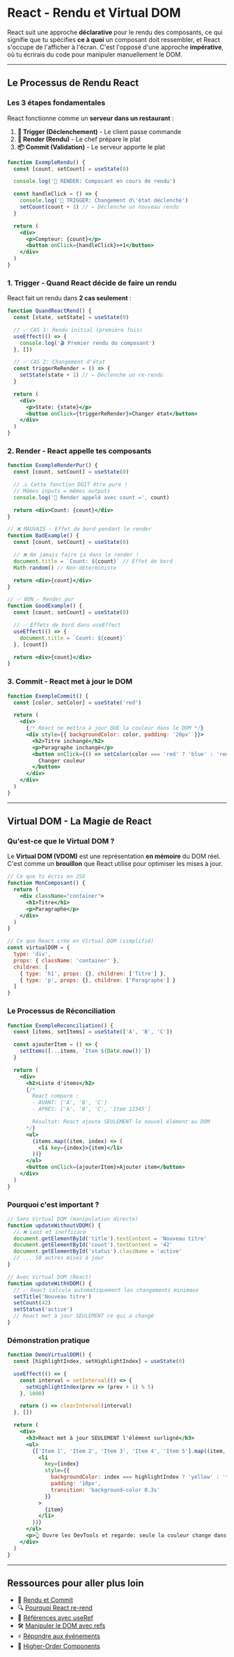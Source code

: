# React - Rendu et Virtual DOM

React suit une approche **déclarative** pour le rendu des composants, ce qui signifie que tu spécifies **ce à quoi** un composant doit ressembler, et React s'occupe de l'afficher à l'écran. C'est l'opposé d'une approche **impérative**, où tu écrirais du code pour manipuler manuellement le DOM.

---

## Le Processus de Rendu React

### Les 3 étapes fondamentales

React fonctionne comme un **serveur dans un restaurant** :

1. **🎯 Trigger (Déclenchement)** - Le client passe commande
2. **🔄 Render (Rendu)** - Le chef prépare le plat
3. **📦 Commit (Validation)** - Le serveur apporte le plat

```jsx
function ExempleRendu() {
  const [count, setCount] = useState(0)

  console.log('🔄 RENDER: Composant en cours de rendu')

  const handleClick = () => {
    console.log('🎯 TRIGGER: Changement d\'état déclenché')
    setCount(count + 1) // ← Déclenche un nouveau rendu
  }

  return (
    <div>
      <p>Compteur: {count}</p>
      <button onClick={handleClick}>+1</button>
    </div>
  )
}
```

### 1. Trigger - Quand React décide de faire un rendu

React fait un rendu dans **2 cas seulement** :

```jsx
function QuandReactRend() {
  const [state, setState] = useState(0)

  // ✅ CAS 1: Rendu initial (première fois)
  useEffect(() => {
    console.log('🎬 Premier rendu du composant')
  }, [])

  // ✅ CAS 2: Changement d'état
  const triggerReRender = () => {
    setState(state + 1) // ← Déclenche un re-rendu
  }

  return (
    <div>
      <p>State: {state}</p>
      <button onClick={triggerReRender}>Changer état</button>
    </div>
  )
}
```

### 2. Render - React appelle tes composants

```jsx
function ExempleRenderPur() {
  const [count, setCount] = useState(0)

  // ⚠️ Cette fonction DOIT être pure !
  // Mêmes inputs = mêmes outputs
  console.log('🔄 Render appelé avec count =', count)

  return <div>Count: {count}</div>
}

// ❌ MAUVAIS - Effet de bord pendant le render
function BadExample() {
  const [count, setCount] = useState(0)

  // ❌ Ne jamais faire ça dans le render !
  document.title = `Count: ${count}` // Effet de bord
  Math.random() // Non-déterministe

  return <div>{count}</div>
}

// ✅ BON - Render pur
function GoodExample() {
  const [count, setCount] = useState(0)

  // ✅ Effets de bord dans useEffect
  useEffect(() => {
    document.title = `Count: ${count}`
  }, [count])

  return <div>{count}</div>
}
```

### 3. Commit - React met à jour le DOM

```jsx
function ExempleCommit() {
  const [color, setColor] = useState('red')

  return (
    <div>
      {/* React ne mettra à jour QUE la couleur dans le DOM */}
      <div style={{ backgroundColor: color, padding: '20px' }}>
        <h2>Titre inchangé</h2>
        <p>Paragraphe inchangé</p>
        <button onClick={() => setColor(color === 'red' ? 'blue' : 'red')}>
          Changer couleur
        </button>
      </div>
    </div>
  )
}
```

---

## Virtual DOM - La Magie de React

### Qu'est-ce que le Virtual DOM ?

Le **Virtual DOM (VDOM)** est une représentation **en mémoire** du DOM réel. C'est comme un **brouillon** que React utilise pour optimiser les mises à jour.

```jsx
// Ce que tu écris en JSX
function MonComposant() {
  return (
    <div className="container">
      <h1>Titre</h1>
      <p>Paragraphe</p>
    </div>
  )
}

// Ce que React crée en Virtual DOM (simplifié)
const virtualDOM = {
  type: 'div',
  props: { className: 'container' },
  children: [
    { type: 'h1', props: {}, children: ['Titre'] },
    { type: 'p', props: {}, children: ['Paragraphe'] }
  ]
}
```

### Le Processus de Réconciliation

```jsx
function ExempleReconciliation() {
  const [items, setItems] = useState(['A', 'B', 'C'])

  const ajouterItem = () => {
    setItems([...items, `Item ${Date.now()}`])
  }

  return (
    <div>
      <h2>Liste d'items</h2>
      {/*
        React compare :
        - AVANT: ['A', 'B', 'C']
        - APRÈS: ['A', 'B', 'C', 'Item 12345']

        Résultat: React ajoute SEULEMENT le nouvel élément au DOM
      */}
      <ul>
        {items.map((item, index) => (
          <li key={index}>{item}</li>
        ))}
      </ul>
      <button onClick={ajouterItem}>Ajouter item</button>
    </div>
  )
}
```

### Pourquoi c'est important ?

```jsx
// Sans Virtual DOM (manipulation directe)
function updateWithoutVDOM() {
  // ❌ Lent et inefficace
  document.getElementById('title').textContent = 'Nouveau titre'
  document.getElementById('count').textContent = '42'
  document.getElementById('status').className = 'active'
  // ... 50 autres mises à jour
}

// Avec Virtual DOM (React)
function updateWithVDOM() {
  // ✅ React calcule automatiquement les changements minimaux
  setTitle('Nouveau titre')
  setCount(42)
  setStatus('active')
  // React met à jour SEULEMENT ce qui a changé
}
```

### Démonstration pratique

```jsx
function DemoVirtualDOM() {
  const [highlightIndex, setHighlightIndex] = useState(0)

  useEffect(() => {
    const interval = setInterval(() => {
      setHighlightIndex(prev => (prev + 1) % 5)
    }, 1000)

    return () => clearInterval(interval)
  }, [])

  return (
    <div>
      <h3>React met à jour SEULEMENT l'élément surligné</h3>
      <ul>
        {['Item 1', 'Item 2', 'Item 3', 'Item 4', 'Item 5'].map((item, index) => (
          <li
            key={index}
            style={{
              backgroundColor: index === highlightIndex ? 'yellow' : 'transparent',
              padding: '10px',
              transition: 'background-color 0.3s'
            }}
          >
            {item}
          </li>
        ))}
      </ul>
      <p>👆 Ouvre les DevTools et regarde: seule la couleur change dans le DOM !</p>
    </div>
  )
}
```

---

## Ressources pour aller plus loin

- 📖 [Rendu et Commit](https://react.dev/learn/render-and-commit)
- 🔍 [Pourquoi React re-rend](https://ui.dev/why-react-renders)
- 🎯 [Références avec useRef](https://react.dev/learn/referencing-values-with-refs)
- 🛠️ [Manipuler le DOM avec refs](https://react.dev/learn/manipulating-the-dom-with-refs)
- ⚡ [Répondre aux événements](https://react.dev/learn/responding-to-events)
- 🔗 [Higher-Order Components](https://www.robinwieruch.de/react-higher-order-components/)
